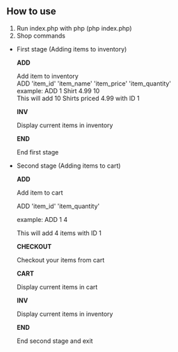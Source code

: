 ## How to use

1. Run index.php with php (php index.php)
2. Shop commands
- First stage (Adding items to inventory)
	
	**ADD**

	Add item to inventory <br/>
	ADD 'item_id' 'item_name' 'item_price' 'item_quantity' <br/>
	example: ADD 1 Shirt 4.99 10 <br/>
	This will add 10 Shirts priced 4.99 with ID 1 <br/>
	
	**INV**

	Display current items in inventory
	
	**END**

	End first stage
	
- Second stage (Adding items to cart)
	
	**ADD**

	Add item to cart 

	ADD 'item_id' 'item_quantity'

	example: ADD 1 4

	This will add 4 items with ID 1
	
	**CHECKOUT**

	Checkout your items from cart


	**CART**

	Display current items in cart


	**INV**

	Display current items in inventory

	
	**END**

	End second stage and exit
	